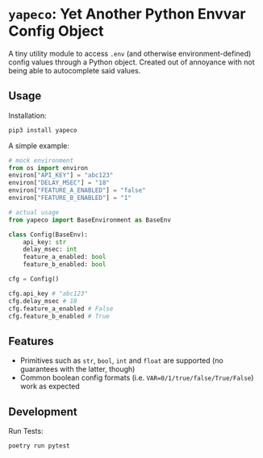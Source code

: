 # `yapeco`: Yet Another Python Envvar Config Object

A tiny utility module to access `.env` (and otherwise environment-defined) config values through a Python object. Created out of annoyance with not being able to autocomplete said values.

## Usage

Installation:

```bash
pip3 install yapeco
```

A simple example:

```python
# mock environment
from os import environ
environ["API_KEY"] = "abc123"
environ["DELAY_MSEC"] = "18"
environ["FEATURE_A_ENABLED"] = "false"
environ["FEATURE_B_ENABLED"] = "1"

# actual usage
from yapeco import BaseEnvironment as BaseEnv

class Config(BaseEnv):
    api_key: str
    delay_msec: int
    feature_a_enabled: bool
    feature_b_enabled: bool

cfg = Config()

cfg.api_key # "abc123"
cfg.delay_msec # 18
cfg.feature_a_enabled # False
cfg.feature_b_enabled # True
```

## Features

- Primitives such as `str`, `bool`, `int` and `float` are supported (no guarantees with the latter, though)
- Common boolean config formats (i.e. `VAR=0/1/true/false/True/False`) work as expected

## Development

Run Tests:

```
poetry run pytest
```
